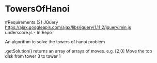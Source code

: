 # TowersOfHanoi

#Requirements (2)
JQuery https://ajax.googleapis.com/ajax/libs/jquery/1.11.2/jquery.min.js
underscore.js - In Repo

An algorithm to solve the towers of hanoi problem

.getSolution() returns an array of arrays of moves. e.g. [2,0] Move the top disk from tower 3 to tower 1
